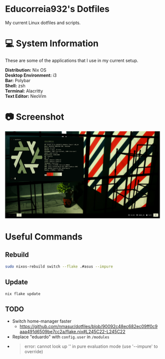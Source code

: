# Educorreia932's Dotfiles 

My current Linux dotfiles and scripts.

# 💻 System Information

These are some of the applications that I use in my current setup.

**Distribution:** Nix OS  
**Desktop Environment:** i3  
**Bar:** Polybar  
**Shell:** zsh  
**Terminal:** Alacritty  
**Text Editor:** NeoVim

# 📷 Screenshot

![Preview](preview.png)

# Useful Commands

## Rebuild

```sh
sudo nixos-rebuild switch --flake .#asus --impure
```

## Update

```sh
nix flake update
```

## TODO

- Switch home-manager faster
  - https://github.com/nmasur/dotfiles/blob/90092c48ec682ec09ff0c9aaa491d6509be7cc2a/flake.nix#L245C22-L245C22
- Replace "eduardo" with `config.user` in `/modules`
- > error: cannot look up '<nixpkgs>' in pure evaluation mode (use '--impure' to override)